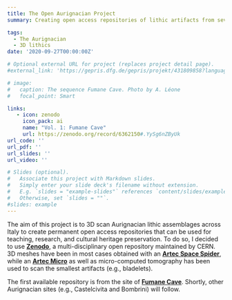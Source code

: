 ```yaml
---
title: The Open Aurignacian Project
summary: Creating open access repositories of lithic artifacts from several Aurignacian sites in Italy

tags:
  - The Aurignacian
  - 3D lithics
date: '2020-09-27T00:00:00Z'

# Optional external URL for project (replaces project detail page).
#external_link: 'https://gepris.dfg.de/gepris/projekt/431809858?language=en'

# image:
#   caption: The sequence Fumane Cave. Photo by A. Léone
#   focal_point: Smart

links:
   - icon: zenodo
     icon_pack: ai
     name: "Vol. 1: Fumane Cave"
     url: https://zenodo.org/record/6362150#.YySg6nZByUk
url_code: ''
url_pdf: ''
url_slides: ''
url_video: ''

# Slides (optional).
#   Associate this project with Markdown slides.
#   Simply enter your slide deck's filename without extension.
#   E.g. `slides = "example-slides"` references `content/slides/example-slides.md`.
#   Otherwise, set `slides = ""`.
#slides: example
---
```


The aim of this project is to 3D scan Aurignacian lithic assemblages across Italy to create permanent open access repositories that can be used for teaching, research, and cultural heritage preservation. To do so, I decided to use [**Zenodo**](https://zenodo.org/), a multi-disciplinary open repository maintained by CERN. 3D meshes have been in most cases obtained with an [**Artec Space Spider**](https://www.artec3d.com/portable-3d-scanners/artec-spider), while an [**Artec Micro**](https://www.artec3d.com/portable-3d-scanners/artec-micro) as well as micro-computed tomography has been used to scan the smallest artifacts (e.g., bladelets).



The first available repository is from the site of [**Fumane Cave**](https://zenodo.org/record/6362150#.YySg6nZByUk). Shortly, other Aurignacian sites (e.g., Castelcivita and Bombrini) will follow.
